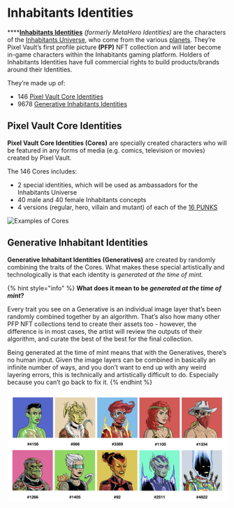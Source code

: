 # Inhabitants Identities

****[**Inhabitants Identities**](https://www.inhabitantsuniverse.com/characters) _(formerly MetaHero Identities)_ are the characters of the [Inhabitants Universe](./), who come from the various [planets](planets.md). They’re Pixel Vault’s first profile picture **(PFP)** NFT collection and will later become in-game characters within the Inhabitants gaming platform. Holders of Inhabitants Identities have full commercial rights to build products/brands around their Identities.

They’re made up of:

* 146 [Pixel Vault Core Identities](identities.md#cores)
* 9678 [Generative Inhabitants Identities](identities.md#generatives)

## Pixel Vault Core Identities <a href="#cores" id="cores"></a>

**Pixel Vault Core Identities (Cores)** are specially created characters who will be featured in any forms of media (e.g. comics, television or movies) created by Pixel Vault.

The 146 Cores includes:

* 2 special identities, which will be used as ambassadors for the Inhabitants Universe
* 40 male and 40 female Inhabitants concepts
* 4 versions (regular, hero, villain and mutant) of each of the [16 PUNKS](../punks/punks-comic/16-punks.md)

![Examples of Cores](../../../.gitbook/assets/metaheroes\_sample)

## Generative Inhabitant Identities <a href="#generatives" id="generatives"></a>

**Generative Inhabitant Identities (Generatives)** are created by randomly combining the traits of the Cores. What makes these special artistically and technologically is that each identity is _generated at the time of mint._&#x20;

{% hint style="info" %}
**What does it mean to be **_**generated at the time of mint**_**?**

Every trait you see on a Generative is an individual image layer that’s been randomly combined together by an algorithm. That’s also how many other PFP NFT collections tend to create their assets too - however, the difference is in most cases, the artist will review the outputs of their algorithm, and curate the best of the best for the final collection.&#x20;

Being generated at the time of mint means that with the Generatives, there’s no human input. Given the image layers can be combined in basically an infinite number of ways, and you don’t want to end up with any weird layering errors, this is technically and artistically difficult to do. Especially because you can’t go back to fix it.
{% endhint %}

![Examples of Generatives](<../../../.gitbook/assets/image (2).png>)
